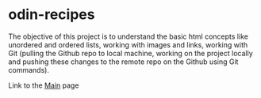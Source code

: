 # odin-recipes
The objective of this project is to understand the basic html concepts like unordered and ordered lists, working with images and links, working with Git (pulling the Github repo to local machine, working on the project locally and pushing these changes to the remote repo on the Github using Git commands).

<div>Link to the <a href="index.html">Main</a> page</div>